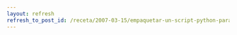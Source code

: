```yaml
---
layout: refresh
refresh_to_post_id: /receta/2007-03-15/empaquetar-un-script-python-para-debian-y-mantenerlo
---
```

